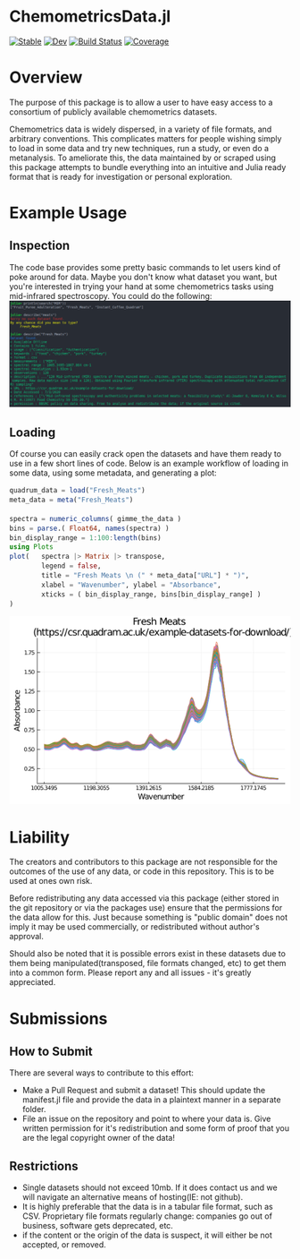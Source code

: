 # ChemometricsData.jl

[![Stable](https://img.shields.io/badge/docs-stable-blue.svg)](https://caseykneale.github.io/ChemometricsData.jl/stable)
[![Dev](https://img.shields.io/badge/docs-dev-blue.svg)](https://caseykneale.github.io/ChemometricsData.jl/dev)
[![Build Status](https://github.com/caseykneale/ChemometricsData.jl/workflows/CI/badge.svg)](https://github.com/caseykneale/ChemometricsData.jl/actions)
[![Coverage](https://codecov.io/gh/caseykneale/ChemometricsData.jl/branch/master/graph/badge.svg)](https://codecov.io/gh/caseykneale/ChemometricsData.jl)

# Overview
The purpose of this package is to allow a user to have easy access to a consortium of publicly available chemometrics datasets.

Chemometrics data is widely dispersed, in a variety of file formats, and arbitrary conventions. This complicates matters for people wishing simply to load in some data and try new techniques, run a study, or even do a metanalysis. To ameliorate this, the data maintained by or scraped using this package attempts to bundle everything into an intuitive and Julia ready format that is ready for investigation or personal exploration.

# Example Usage
## Inspection
The code base provides some pretty basic commands to let users kind of poke around for data. Maybe you don't know what dataset you want, but you're interested in trying your hand at some chemometrics tasks using mid-infrared spectroscopy. You could do the following:
![terminal](https://github.com/caseykneale/ChemometricsData.jl/blob/master/images/terminal.png)

## Loading
Of course you can easily crack open the datasets and have them ready to use in a few short lines of code. Below is an example workflow of loading in some data, using some metadata, and generating a plot:

```julia
quadrum_data = load("Fresh_Meats")
meta_data = meta("Fresh_Meats")

spectra = numeric_columns( gimme_the_data )
bins = parse.( Float64, names(spectra) )
bin_display_range = 1:100:length(bins)
using Plots
plot(   spectra |> Matrix |> transpose,
        legend = false,
        title = "Fresh Meats \n (" * meta_data["URL"] * ")",
        xlabel = "Wavenumber", ylabel = "Absorbance",
        xticks = ( bin_display_range, bins[bin_display_range] )
)
```
![meat data](https://raw.githubusercontent.com/caseykneale/ChemometricsData.jl/master/images/example_plot.png)

# Liability
The creators and contributors to this package are not responsible for the outcomes of the use of any data, or code in this repository. This is to be used at ones own risk.

Before redistributing any data accessed via this package (either stored in the git repository or via the packages use) ensure that the permissions for the data allow for this. Just because something is "public domain" does not imply it may be used commercially, or redistributed without author's approval.

Should also be noted that it is possible errors exist in these datasets due to them being manipulated(transposed, file formats changed, etc) to get them into a common form. Please report any and all issues - it's greatly appreciated.

# Submissions
## How to Submit
There are several ways to contribute to this effort:
 - Make a Pull Request and submit a dataset! This should update the manifest.jl file and provide the data in a plaintext manner in a separate folder.
 - File an issue on the repository and point to where your data is. Give written permission for it's redistribution and some form of proof that you are the legal copyright owner of the data!

## Restrictions
 - Single datasets should not exceed 10mb. If it does contact us and we will navigate an alternative means of hosting(IE: not github).
 - It is highly preferable that the data is in a tabular file format, such as CSV. Proprietary file formats regularly change: companies go out of business, software gets deprecated, etc.
 - if the content or the origin of the data is suspect, it will either be not accepted, or removed.
